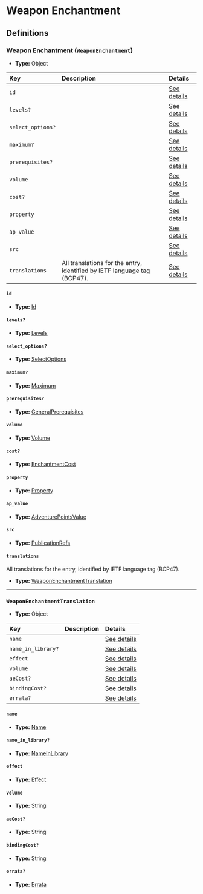 # Weapon Enchantment

## Definitions

### <a name="WeaponEnchantment"></a> Weapon Enchantment (`WeaponEnchantment`)

- **Type:** Object

Key | Description | Details
:-- | :-- | :--
`id` |  | <a href="#WeaponEnchantment/id">See details</a>
`levels?` |  | <a href="#WeaponEnchantment/levels">See details</a>
`select_options?` |  | <a href="#WeaponEnchantment/select_options">See details</a>
`maximum?` |  | <a href="#WeaponEnchantment/maximum">See details</a>
`prerequisites?` |  | <a href="#WeaponEnchantment/prerequisites">See details</a>
`volume` |  | <a href="#WeaponEnchantment/volume">See details</a>
`cost?` |  | <a href="#WeaponEnchantment/cost">See details</a>
`property` |  | <a href="#WeaponEnchantment/property">See details</a>
`ap_value` |  | <a href="#WeaponEnchantment/ap_value">See details</a>
`src` |  | <a href="#WeaponEnchantment/src">See details</a>
`translations` | All translations for the entry, identified by IETF language tag (BCP47). | <a href="#WeaponEnchantment/translations">See details</a>

#### <a name="WeaponEnchantment/id"></a> `id`

- **Type:** <a href="../_Activatable.md#Id">Id</a>

#### <a name="WeaponEnchantment/levels"></a> `levels?`

- **Type:** <a href="../_Activatable.md#Levels">Levels</a>

#### <a name="WeaponEnchantment/select_options"></a> `select_options?`

- **Type:** <a href="../_Activatable.md#SelectOptions">SelectOptions</a>

#### <a name="WeaponEnchantment/maximum"></a> `maximum?`

- **Type:** <a href="../_Activatable.md#Maximum">Maximum</a>

#### <a name="WeaponEnchantment/prerequisites"></a> `prerequisites?`

- **Type:** <a href="../_Prerequisite.md#GeneralPrerequisites">GeneralPrerequisites</a>

#### <a name="WeaponEnchantment/volume"></a> `volume`

- **Type:** <a href="../_Activatable.md#Volume">Volume</a>

#### <a name="WeaponEnchantment/cost"></a> `cost?`

- **Type:** <a href="../_Activatable.md#EnchantmentCost">EnchantmentCost</a>

#### <a name="WeaponEnchantment/property"></a> `property`

- **Type:** <a href="../_Activatable.md#Property">Property</a>

#### <a name="WeaponEnchantment/ap_value"></a> `ap_value`

- **Type:** <a href="../_Activatable.md#AdventurePointsValue">AdventurePointsValue</a>

#### <a name="WeaponEnchantment/src"></a> `src`

- **Type:** <a href="../source/_PublicationRef.md#PublicationRefs">PublicationRefs</a>

#### <a name="WeaponEnchantment/translations"></a> `translations`

All translations for the entry, identified by IETF language tag (BCP47).

- **Type:** <a href="#WeaponEnchantmentTranslation">WeaponEnchantmentTranslation</a>

---

### <a name="WeaponEnchantmentTranslation"></a> `WeaponEnchantmentTranslation`

- **Type:** Object

Key | Description | Details
:-- | :-- | :--
`name` |  | <a href="#WeaponEnchantmentTranslation/name">See details</a>
`name_in_library?` |  | <a href="#WeaponEnchantmentTranslation/name_in_library">See details</a>
`effect` |  | <a href="#WeaponEnchantmentTranslation/effect">See details</a>
`volume` |  | <a href="#WeaponEnchantmentTranslation/volume">See details</a>
`aeCost?` |  | <a href="#WeaponEnchantmentTranslation/aeCost">See details</a>
`bindingCost?` |  | <a href="#WeaponEnchantmentTranslation/bindingCost">See details</a>
`errata?` |  | <a href="#WeaponEnchantmentTranslation/errata">See details</a>

#### <a name="WeaponEnchantmentTranslation/name"></a> `name`

- **Type:** <a href="../_Activatable.md#Name">Name</a>

#### <a name="WeaponEnchantmentTranslation/name_in_library"></a> `name_in_library?`

- **Type:** <a href="../_Activatable.md#NameInLibrary">NameInLibrary</a>

#### <a name="WeaponEnchantmentTranslation/effect"></a> `effect`

- **Type:** <a href="../_Activatable.md#Effect">Effect</a>

#### <a name="WeaponEnchantmentTranslation/volume"></a> `volume`

- **Type:** String

#### <a name="WeaponEnchantmentTranslation/aeCost"></a> `aeCost?`

- **Type:** String

#### <a name="WeaponEnchantmentTranslation/bindingCost"></a> `bindingCost?`

- **Type:** String

#### <a name="WeaponEnchantmentTranslation/errata"></a> `errata?`

- **Type:** <a href="../source/_Erratum.md#Errata">Errata</a>
